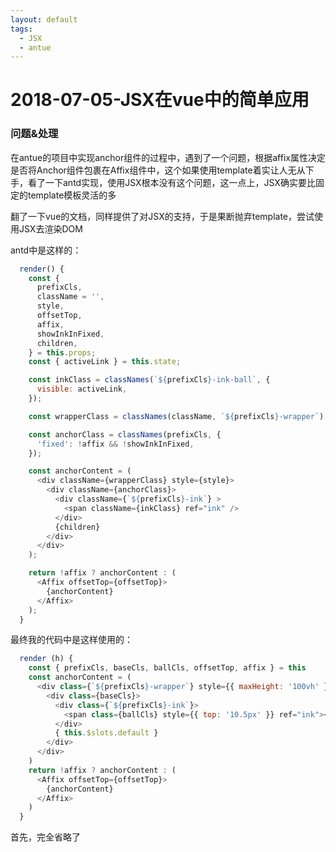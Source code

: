```yaml
---
layout: default
tags:
  - JSX
  - antue
---
```

2018-07-05-JSX在vue中的简单应用
===

### 问题&处理

在antue的项目中实现anchor组件的过程中，遇到了一个问题，根据affix属性决定是否将Anchor组件包裹在Affix组件中，这个如果使用template着实让人无从下手，看了一下antd实现，使用JSX根本没有这个问题，这一点上，JSX确实要比固定的template模板灵活的多

翻了一下vue的文档，同样提供了对JSX的支持，于是果断抛弃template，尝试使用JSX去渲染DOM

antd中是这样的：

```javascript
  render() {
    const {
      prefixCls,
      className = '',
      style,
      offsetTop,
      affix,
      showInkInFixed,
      children,
    } = this.props;
    const { activeLink } = this.state;

    const inkClass = classNames(`${prefixCls}-ink-ball`, {
      visible: activeLink,
    });

    const wrapperClass = classNames(className, `${prefixCls}-wrapper`);

    const anchorClass = classNames(prefixCls, {
      'fixed': !affix && !showInkInFixed,
    });

    const anchorContent = (
      <div className={wrapperClass} style={style}>
        <div className={anchorClass}>
          <div className={`${prefixCls}-ink`} >
            <span className={inkClass} ref="ink" />
          </div>
          {children}
        </div>
      </div>
    );

    return !affix ? anchorContent : (
      <Affix offsetTop={offsetTop}>
        {anchorContent}
      </Affix>
    );
  }
```

最终我的代码中是这样使用的：

```JavaScript
  render (h) {
    const { prefixCls, baseCls, ballCls, offsetTop, affix } = this
    const anchorContent = (
      <div class={`${prefixCls}-wrapper`} style={{ maxHeight: '100vh' }}>
        <div class={baseCls}>
          <div class={`${prefixCls}-ink`}>
            <span class={ballCls} style={{ top: '10.5px' }} ref="ink"></span>
          </div>
          { this.$slots.default }
        </div>
      </div>
    )
    return !affix ? anchorContent : (
      <Affix offsetTop={offsetTop}>
        {anchorContent}
      </Affix>
    )
  }
```
首先，完全省略了<template/>，使用render方法，h是必传参数（babel-plugin-transform-vue-jsx@3.4.0后可以自动注入），具体可见官方文档说明，基本写法与react无异，就是在class和style上取消了v-bind:前缀，它们的属性值使用的{}包裹，像ref特性的用法依然保持原样

* 详细用法参见 [babel-plugin-transform-vue-jsx的GitHub主页](https://github.com/vuejs/babel-plugin-transform-vue-jsx)

这里面最需要注意的就是插槽的用法，直接写<slot/>是没有用的，必须使用{this.$slots.default}才可以

用是可以用了，但是问题来了：what is JSX?

### What is JSX?


```javascript
const element = <h1>Hello, world!</h1>;
```
直观一点上面就是JSX

* [印记中文react文档中的JSX介绍](https://react.docschina.org/docs/introducing-jsx.html)

#### 总结一下：
1. JSX是一种 JavaScript 的语法扩展
2. JSX中可以使用 JavaScript 的表达式
3. JSX本身也是 JavaScript 的表达式，在编译之后会被转化为普通的 JavaScript 对象，因此可以作为参数或者返回值
4. 你可以使用引号来定义以字符串为值的属性，也可以使用大括号来定义以 JavaScript 表达式为值的属性（即就是第二点中的“使用”了）
5. Babel 转译器会把 JSX 转换成一个名为 `React.createElement()` 的方法调用，所以，从本质上讲，JSX 只是为 `React.createElement(component, props, ...children)` 函数提供的语法糖（这一点在vue里面也是一样，下面的引用来自vue文档）

> `createElement` 到底会返回什么呢？其实不是一个_实际的_ DOM 元素。它更准确的名字可能是 `createNodeDescription`，因为它所包含的信息会告诉 Vue 页面上需要渲染什么样的节点，及其子节点。我们把这样的节点描述为“虚拟节点 (Virtual Node)”，也常简写它为“VNode”。“虚拟 DOM”是我们对由 Vue 组件树建立起来的整个 VNode 树的称呼。

到这里，基本就理解JSX了，更进一步的，就是如何实现一个JSX了，先挖个坑吧

